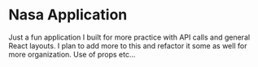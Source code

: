 # Nasa Application

Just a fun application I built for more practice with API calls and general React layouts. I plan to add more to this and refactor it some as well for more organization. Use of props etc...